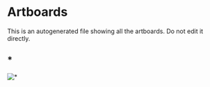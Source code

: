 # Artboards

This is an autogenerated file showing all the artboards. Do not edit it directly.

## *

![*](./.exportedArtboards/CircleName/%2A)

